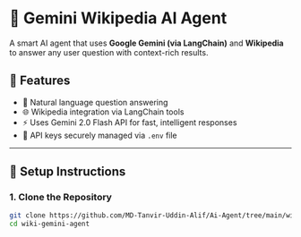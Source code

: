 # 🧠 Gemini Wikipedia AI Agent

A smart AI agent that uses **Google Gemini (via LangChain)** and **Wikipedia** to answer any user question with context-rich results.

## 📌 Features

- 🔎 Natural language question answering
- 🌐 Wikipedia integration via LangChain tools
- ⚡ Uses Gemini 2.0 Flash API for fast, intelligent responses
- 🔐 API keys securely managed via `.env` file

---

## 🚀 Setup Instructions

### 1. Clone the Repository

```bash
git clone https://github.com/MD-Tanvir-Uddin-Alif/Ai-Agent/tree/main/wiki-gemini-agent
cd wiki-gemini-agent
